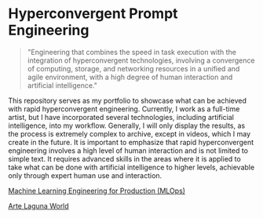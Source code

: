 # Hyperconvergent Prompt Engineering

> "Engineering that combines the speed in task execution with the integration of hyperconvergent technologies, involving a convergence of computing, storage, and networking resources in a unified and agile environment, with a high degree of human interaction and artificial intelligence."

This repository serves as my portfolio to showcase what can be achieved with rapid hyperconvergent engineering. Currently, I work as a full-time artist, but I have incorporated several technologies, including artificial intelligence, into my workflow. Generally, I will only display the results, as the process is extremely complex to archive, except in videos, which I may create in the future. It is important to emphasize that rapid hyperconvergent engineering involves a high level of human interaction and is not limited to simple text. It requires advanced skills in the areas where it is applied to take what can be done with artificial intelligence to higher levels, achievable only through expert human use and interaction.

[Machine Learning Engineering for Production (MLOps)](https://coursera.org/share/0b6c62e32376b1c83e22585afc42897c)

[Arte Laguna World](https://artelaguna.world/artist/riveros-oscar/)
